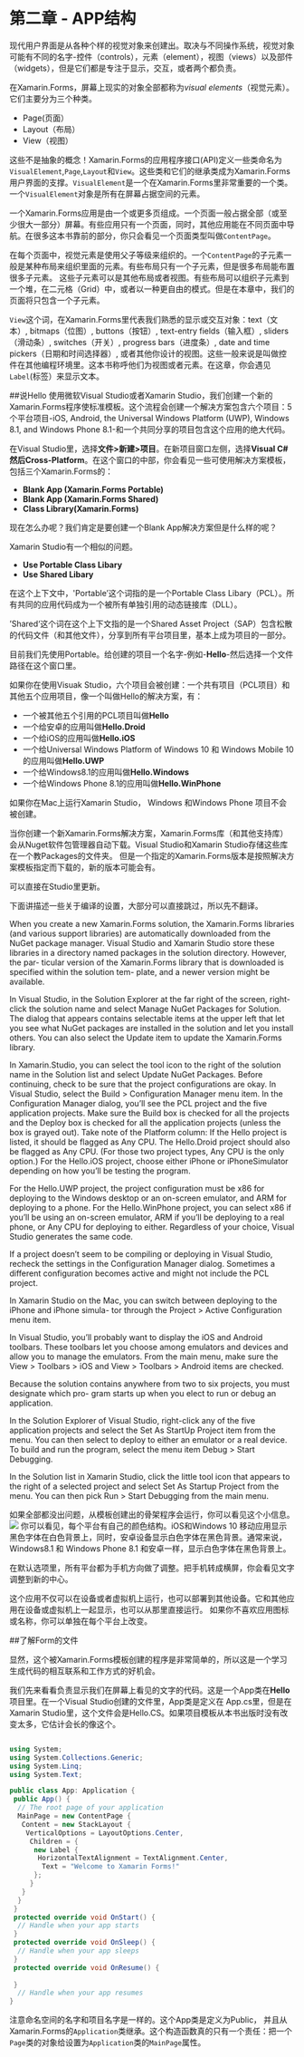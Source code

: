 # 第二章 - APP结构

现代用户界面是从各种个样的视觉对象来创建出。取决与不同操作系统，视觉对象可能有不同的名字-控件（controls），元素（element），视图（views）以及部件（widgets），但是它们都是专注于显示，交互，或者两个都负责。

在Xamarin.Forms，屏幕上现实的对象全部都称为*visual elements*（视觉元素）。它们主要分为三个种类。

* Page(页面）
* Layout（布局）
* View（视图）

这些不是抽象的概念！Xamarin.Forms的应用程序接口(API)定义一些类命名为 `VisualElement`,`Page`,`Layout`和`View`。这些类和它们的继承类成为Xamarin.Forms用户界面的支撑。`VisualElement`是一个在Xamarin.Forms里非常重要的一个类。 一个`VisualElement`对象是所有在屏幕占据空间的元素。

一个Xamarin.Forms应用是由一个或更多页组成。一个页面一般占据全部（或至少很大一部分）屏幕。有些应用只有一个页面，同时，其他应用能在不同页面中导航。在很多这本书靠前的部分，你只会看见一个页面类型叫做`ContentPage`。

在每个页面中，视觉元素是使用父子等级来组织的。一个`ContentPage`的子元素一般是某种布局来组织里面的元素。有些布局只有一个子元素，但是很多布局能布置很多子元素。 这些子元素可以是其他布局或者视图。有些布局可以组织子元素到一个堆，在二元格（Grid）中，或者以一种更自由的模式。但是在本章中，我们的页面将只包含一个子元素。

`View`这个词，在Xamarin.Forms里代表我们熟悉的显示或交互对象：text（文本）, bitmaps（位图）, buttons（按钮）, text-entry fields（输入框）, sliders（滑动条）, switches（开关）, progress bars（进度条）, date and time pickers（日期和时间选择器）, 或者其他你设计的视图。这些一般来说是叫做控件在其他编程环境里。这本书称呼他们为视图或者元素。在这章，你会遇见`Label`(标签）来显示文本。

##说Hello
使用微软Visual Studio或者Xamarin Studio，我们创建一个新的Xamarin.Forms程序使标准模板。这个流程会创建一个解决方案包含六个项目：5个平台项目-iOS, Android, the Universal Windows Platform (UWP), Windows 8.1, and Windows Phone 8.1-和一个共同分享的项目包含这个应用的绝大代码。

在Visual Studio里，选择**文件>新建>项目**。在新项目窗口左侧，选择**Visual C#**然后**Cross-Platform**。在这个窗口的中部，你会看见一些可使用解决方案模板，包括三个Xamarin.Forms的：

* **Blank App (Xamarin.Forms Portable)**
* **Blank App (Xamarin.Forms Shared)**
* **Class Library(Xamarin.Forms)**

现在怎么办呢？我们肯定是要创建一个Blank App解决方案但是什么样的呢？

Xamarin Studio有一个相似的问题。

* **Use Portable Class Libary**
* **Use Shared Libary**

在这个上下文中，'Portable’这个词指的是一个Portable Class Libary（PCL）。所有共同的应用代码成为一个被所有单独引用的动态链接库（DLL）。

’Shared‘这个词在这个上下文指的是一个Shared Asset Project（SAP）包含松散的代码文件（和其他文件），分享到所有平台项目里，基本上成为项目的一部分。

目前我们先使用Portable。给创建的项目一个名字-例如-**Hello**-然后选择一个文件路径在这个窗口里。

如果你在使用Visuak Studio，六个项目会被创建：一个共有项目（PCL项目）和其他五个应用项目，像一个叫做Hello的解决方案，有：

* 一个被其他五个引用的PCL项目叫做**Hello**
* 一个给安卓的应用叫做**Hello.Droid**
* 一个给iOS的应用叫做**Hello.iOS**
* 一个给Universal Windows Platform of Windows 10 和 Windows Mobile 10的应用叫做**Hello.UWP**
* 一个给Windows8.1的应用叫做**Hello.Windows**
* 一个给Windows Phone 8.1的应用叫做**Hello.WinPhone**

如果你在Mac上运行Xamarin Studio， Windows 和Windows Phone 项目不会被创建。

当你创建一个新Xamarin.Forms解决方案，Xamarin.Forms库（和其他支持库）会从Nuget软件包管理器自动下载。Visual Studio和Xamarin Studio存储这些库在一个教Packages的文件夹。 但是一个指定的Xamarin.Forms版本是按照解决方案模板指定而下载的，新的版本可能会有。

可以直接在Studio里更新。

下面讲描述一些关于编译的设置，大部分可以直接跳过，所以先不翻译。


When you create a new Xamarin.Forms solution, the Xamarin.Forms libraries (and various support libraries) are automatically downloaded from the NuGet package manager. Visual Studio and Xamarin Studio store these libraries in a directory named packages in the solution directory. However, the par- ticular version of the Xamarin.Forms library that is downloaded is specified within the solution tem- plate, and a newer version might be available.

In Visual Studio, in the Solution Explorer at the far right of the screen, right-click the solution name and select Manage NuGet Packages for Solution. The dialog that appears contains selectable items at the upper left that let you see what NuGet packages are installed in the solution and let you install others. You can also select the Update item to update the Xamarin.Forms library.

In Xamarin.Studio, you can select the tool icon to the right of the solution name in the Solution list and select Update NuGet Packages.
Before continuing, check to be sure that the project configurations are okay. In Visual Studio, select the Build > Configuration Manager menu item. In the Configuration Manager dialog, you’ll see the PCL project and the five application projects. Make sure the Build box is checked for all the projects and the Deploy box is checked for all the application projects (unless the box is grayed out). Take note of the Platform column: If the Hello project is listed, it should be flagged as Any CPU. The Hello.Droid project should also be flagged as Any CPU. (For those two project types, Any CPU is the only option.) For the Hello.iOS project, choose either iPhone or iPhoneSimulator depending on how you’ll be testing the program.

For the Hello.UWP project, the project configuration must be x86 for deploying to the Windows desktop or an on-screen emulator, and ARM for deploying to a phone.
For the Hello.WinPhone project, you can select x86 if you’ll be using an on-screen emulator, ARM if you’ll be deploying to a real phone, or Any CPU for deploying to either. Regardless of your choice, Visual Studio generates the same code.

If a project doesn’t seem to be compiling or deploying in Visual Studio, recheck the settings in the Configuration Manager dialog. Sometimes a different configuration becomes active and might not include the PCL project.

In Xamarin Studio on the Mac, you can switch between deploying to the iPhone and iPhone simula- tor through the Project > Active Configuration menu item.

In Visual Studio, you’ll probably want to display the iOS and Android toolbars. These toolbars let you choose among emulators and devices and allow you to manage the emulators. From the main menu, make sure the View > Toolbars > iOS and View > Toolbars > Android items are checked.

Because the solution contains anywhere from two to six projects, you must designate which pro- gram starts up when you elect to run or debug an application.

In the Solution Explorer of Visual Studio, right-click any of the five application projects and select the Set As StartUp Project item from the menu. You can then select to deploy to either an emulator or a real device. To build and run the program, select the menu item Debug > Start Debugging.

In the Solution list in Xamarin Studio, click the little tool icon that appears to the right of a selected project and select Set As Startup Project from the menu. You can then pick Run > Start Debugging from the main menu.

如果全部都没出问题，从模板创建出的骨架程序会运行，你可以看见这个小信息。
![](https://raw.githubusercontent.com/jiujiu1123/mono-xamarin-_chinese_doc/master/Xamarin%20Form/Creating%20Mobile%20Apps%20With%20Xamarin.Forms%20Book/Chapter2/pic/0024fig01.jpg)
你可以看见，每个平台有自己的颜色结构。iOS和Windows 10 移动应用显示黑色字体在白色背景上，同时，安卓设备显示白色字体在黑色背景。通常来说，Windows8.1 和 Windows Phone 8.1 和安卓一样，显示白色字体在黑色背景上。

在默认选项里，所有平台都为手机方向做了调整。把手机转成横屏，你会看见文字调整到新的中心。

这个应用不仅可以在设备或者虚拟机上运行，也可以部署到其他设备。它和其他应用在设备或虚拟机上一起显示，也可以从那里直接运行。 如果你不喜欢应用图标或名称，你可以单独在每个平台上改变。

##了解Form的文件

显然，这个被Xamarin.Forms模板创建的程序是非常简单的，所以这是一个学习生成代码的相互联系和工作方式的好机会。

我们先来看看负责显示我们在屏幕上看见的文字的代码。这是一个App类在**Hello**项目里。在一个Visual Studio创建的文件里，App类是定义在 App.cs里，但是在Xamarin Studio里，这个文件会是Hello.CS。如果项目模板从本书出版时没有改变太多，它估计会长的像这个。

```csharp

using System;
using System.Collections.Generic;
using System.Linq;
using System.Text;

public class App: Application {
 public App() {
  // The root page of your application
  MainPage = new ContentPage {
   Content = new StackLayout {
    VerticalOptions = LayoutOptions.Center,
     Children = {
      new Label {
       HorizontalTextAlignment = TextAlignment.Center,
        Text = "Welcome to Xamarin Forms!"
      };
     }
   }
  }
 }
 protected override void OnStart() {
  // Handle when your app starts
 }
 protected override void OnSleep() {
  // Handle when your app sleeps
 }
 protected override void OnResume() {
     
 }
  // Handle when your app resumes
}

```

注意命名空间的名字和项目名字是一样的。这个App类是定义为Public， 并且从Xamarin.Forms的`Application`类继承。这个构造函数真的只有一个责任：把一个`Page`类的对象给设置为`Application`类的`MainPage`属性。
